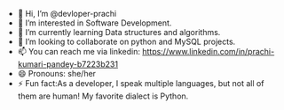 - 👋 Hi, I’m @devloper-prachi
- 👀 I’m interested in Software Development.
- 🌱 I’m currently learning Data structures and algorithms.
- 💞️ I’m looking to collaborate on python and MySQL projects.
- 📫 You can reach me via linkedin: https://www.linkedin.com/in/prachi-kumari-pandey-b7223b231
- 😄 Pronouns: she/her
- ⚡ Fun fact:As a developer, I speak multiple languages, but not all of them are human! My favorite dialect is Python.

<!---
devloper-prachi/devloper-prachi is a ✨ special ✨ repository because its `README.md` (this file) appears on your GitHub profile.
You can click the Preview link to take a look at your changes.
--->
